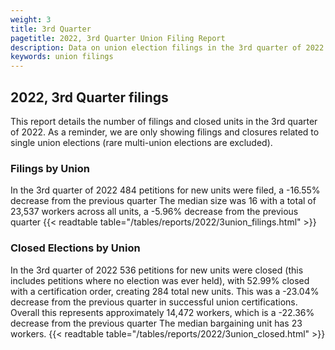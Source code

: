 ```yaml
---
weight: 3
title: 3rd Quarter
pagetitle: 2022, 3rd Quarter Union Filing Report
description: Data on union election filings in the 3rd quarter of 2022
keywords: union filings
---
```


## 2022, 3rd Quarter filings

This report details the number of filings and closed units in the 3rd quarter of 2022. As a reminder, we are only showing filings and closures related to single union elections (rare multi-union elections are excluded).

### Filings by Union
In the 3rd quarter of 2022 484 petitions for new units were filed, a -16.55% decrease from the previous quarter The median size was 16 with a total of 23,537 workers across all units, a -5.96% decrease from the previous quarter
{{< readtable table="/tables/reports/2022/3union_filings.html" >}}

### Closed Elections by Union
In the 3rd quarter of 2022 536 petitions for new units were closed (this includes petitions where no election was ever held), with 52.99% closed with a certification order, creating 284 total new units. This was a -23.04% decrease from the previous quarter in successful union certifications. Overall this represents approximately 14,472 workers, which is a -22.36% decrease from the previous quarter The median bargaining unit has 23 workers.
{{< readtable table="/tables/reports/2022/3union_closed.html" >}}
